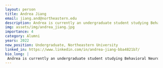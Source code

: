 ```yaml
---
layout: person
title: Andrea Jiang
email: jiang.and@northeastern.edu
description: Andrea is currently an undergraduate student studying Behavioral Neuroscience at Northeastern University. Andrea had the pleasure of completing her first co-op with the Macosko Lab of the Broad ...
img: assets/img/andrea_jiang.jpg
importance: 4
category: Alumni
years: 2022
new_position: Undergraduate, Northeastern University
linked_in: https://www.linkedin.com/in/andrea-jiang-bba4821b7/
bio_long: |
 Andrea is currently an undergraduate student studying Behavioral Neuroscience at Northeastern University. Andrea had the pleasure of completing her first co-op with the Macosko Lab of the Broad Institute. Prior to working at the Broad, Jiang worked at MGH. 
---
```

